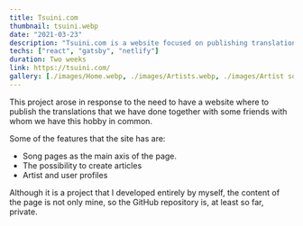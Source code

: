 ```yaml
---
title: Tsuini.com
thumbnail: tsuini.webp
date: "2021-03-23"
description: "Tsuini.com is a website focused on publishing translations of Japanese songs into Spanish, keeping track of the artists involved and giving fair recognition to the people involved into the translation process."
techs: ["react", "gatsby", "netlify"]
duration: Two weeks
link: https://tsuini.com/
gallery: [./images/Home.webp, ./images/Artists.webp, ./images/Artist songs.webp, ./images/Artist covers.webp, ./images/Songs.webp, ./images/Song.webp, ./images/Articles.webp, ./images/Article.webp]
---
```


This project arose in response to the need to have a website where to publish the translations that we have done together with some friends with whom we have this hobby in common.

Some of the features that the site has are:
- Song pages as the main axis of the page.
- The possibility to create articles
- Artist and user profiles

Although it is a project that I developed entirely by myself, the content of the page is not only mine, so the GitHub repository is, at least so far, private.
